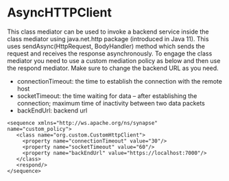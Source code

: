 # AsyncHTTPClient

This class mediator can be used to invoke a backend service inside the class mediator using java.net.http package (introduced in Java 11). This uses sendAsync(HttpRequest, BodyHandler) method which sends the request and receives the response asynchronously. To engage the class mediator you need  to use a custom mediation policy as below and then use the respond mediator. Make sure to change the backend URL as you need.

<ul>
<li>connectionTimeout: the time to establish the connection with the remote host</li>
<li>socketTimeout: the time waiting for data – after establishing the connection; maximum time of inactivity between two data packets
</li>
<li>backEndUrl: backend url</li>
</ul>

```
<sequence xmlns="http://ws.apache.org/ns/synapse" name="custom_policy">
   <class name="org.custom.CustomHttpClient">
     <property name="connectionTimeout" value="30"/>
     <property name="socketTimeout" value="60"/>
     <property name="backEndUrl" value="https://localhost:7000"/>
   </class>
   <respond/>
</sequence>
